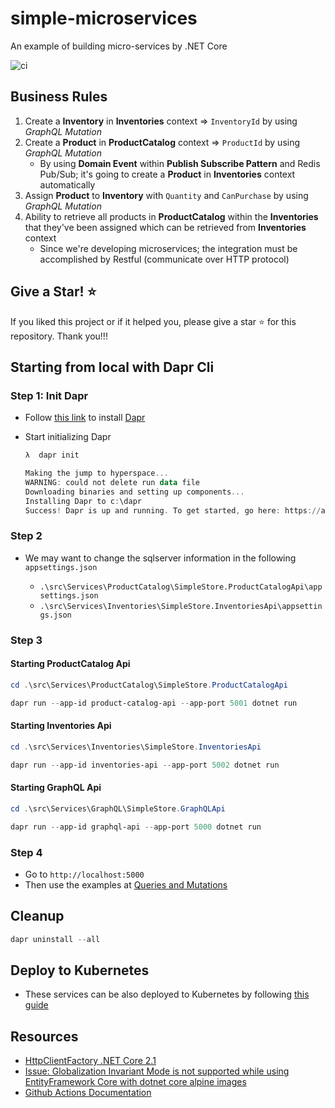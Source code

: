 # simple-microservices

An example of building micro-services by .NET Core

![ci](https://github.com/kimcu-on-thenet/simple-microservices/workflows/ci-simple-microservices/badge.svg)

## Business Rules

1. Create a **Inventory** in **Inventories** context => `InventoryId` by using _GraphQL Mutation_
2. Create a **Product** in **ProductCatalog** context => `ProductId` by using _GraphQL Mutation_
    - By using **Domain Event** within **Publish Subscribe Pattern** and Redis Pub/Sub; it's going to create a **Product** in **Inventories** context automatically
4. Assign **Product** to **Inventory** with `Quantity` and `CanPurchase` by using _GraphQL Mutation_
5. Ability to retrieve all products in **ProductCatalog** within the **Inventories** that they've been assigned which can be retrieved from **Inventories** context
    - Since we're developing microservices; the integration must be accomplished by Restful (communicate over HTTP protocol)

## Give a Star! :star:

If you liked this project or if it helped you, please give a star :star: for this repository. Thank you!!!

## Starting from local with Dapr Cli

### Step 1: Init Dapr

- Follow [this link](https://github.com/dapr/docs/blob/master/getting-started/environment-setup.md#installing-dapr-cli) to install [Dapr](https://dapr.io/)
- Start initializing Dapr

    ```powershell
    λ  dapr init
    ```

    ```powershell
    Making the jump to hyperspace...
    WARNING: could not delete run data file
    Downloading binaries and setting up components...
    Installing Dapr to c:\dapr
    Success! Dapr is up and running. To get started, go here: https://aka.ms/dapr-getting-started
    ```

### Step 2

- We may want to change the sqlserver information in the following `appsettings.json`

    - `.\src\Services\ProductCatalog\SimpleStore.ProductCatalogApi\appsettings.json`
    - `.\src\Services\Inventories\SimpleStore.InventoriesApi\appsettings.json`

### Step 3

#### Starting ProductCatalog Api

```powershell
cd .\src\Services\ProductCatalog\SimpleStore.ProductCatalogApi
```


```powershell
dapr run --app-id product-catalog-api --app-port 5001 dotnet run
```

#### Starting Inventories Api

```powershell
cd .\src\Services\Inventories\SimpleStore.InventoriesApi
```

```powershell
dapr run --app-id inventories-api --app-port 5002 dotnet run
```

#### Starting GraphQL Api

```powershell
cd .\src\Services\GraphQL\SimpleStore.GraphQLApi
```

```powershell
dapr run --app-id graphql-api --app-port 5000 dotnet run
```

### Step 4

- Go to `http://localhost:5000`
- Then use the examples at [Queries and Mutations](QueriesAndMutations.md)

## Cleanup

```powershell
dapr uninstall --all
```

## Deploy to Kubernetes

- These services can be also deployed to Kubernetes by following [this guide](Helm/README.md)

## Resources

- [HttpClientFactory .NET Core 2.1](https://danieldonbavand.com/httpclientfactory-net-core-2-1/)
- [Issue: Globalization Invariant Mode is not supported while using EntityFramework Core with dotnet core alpine images](https://github.com/dotnet/efcore/issues/18025)
- [Github Actions Documentation](https://help.github.com/en/actions)